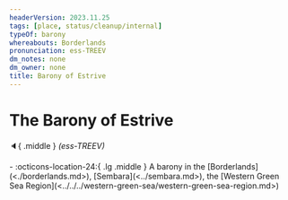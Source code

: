 ```yaml
---
headerVersion: 2023.11.25
tags: [place, status/cleanup/internal]
typeOf: barony
whereabouts: Borderlands
pronunciation: ess-TREEV
dm_notes: none
dm_owner: none
title: Barony of Estrive
---
```

# The Barony of Estrive
:speaker:{ .middle } *(ess-TREEV)*  
<div class="grid cards ext-narrow-margin ext-one-column" markdown>
-    :octicons-location-24:{ .lg .middle } A barony in the [Borderlands](<./borderlands.md>), [Sembara](<../sembara.md>), the [Western Green Sea Region](<../../../western-green-sea/western-green-sea-region.md>)  
</div>


